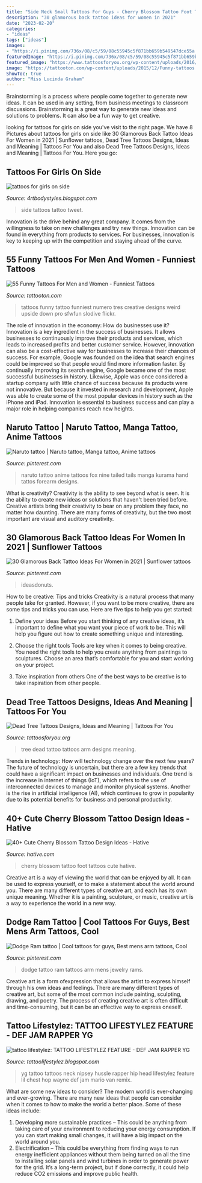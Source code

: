 ```yaml
---
title: "Side Neck Small Tattoos For Guys - Cherry Blossom Tattoo Foot Tattoos Cute Hative"
description: "30 glamorous back tattoo ideas for women in 2021"
date: "2023-02-20"
categories:
- "ideas"
tags: ["ideas"]
images:
- "https://i.pinimg.com/736x/08/c5/59/08c55945c5f871bb659b549547dce55a.jpg"
featuredImage: "https://i.pinimg.com/736x/08/c5/59/08c55945c5f871bb659b549547dce55a.jpg"
featured_image: "https://www.tattoosforyou.org/wp-content/uploads/2016/06/Dead-Tree-Tattoo-Arm.jpg"
image: "https://tattooton.com/wp-content/uploads/2015/12/Funny-tattoos.42.jpg"
ShowToc: true
author: "Miss Lucinda Graham"
---
```



Brainstorming is a process where people come together to generate new ideas. It can be used in any setting, from business meetings to classroom discussions. Brainstorming is a great way to generate new ideas and solutions to problems. It can also be a fun way to get creative.

	

		
looking for tattoos for girls on side you've visit to the right page. We have 8 Pictures about tattoos for girls on side like 30 Glamorous Back Tattoo Ideas For Women in 2021 | Sunflower tattoos, Dead Tree Tattoos Designs, Ideas and Meaning | Tattoos For You and also Dead Tree Tattoos Designs, Ideas and Meaning | Tattoos For You. Here you go:
		
    
## Tattoos For Girls On Side

<img loading=lazy src="https://1.bp.blogspot.com/-9ESG2Dv5cJ0/Ty5Bs9RtXVI/AAAAAAAAArw/3nB1d21j1VI/s1600/Women-Side-Tattoo-Design-Fashion-2012.jpg" onerror="this.onerror=null;this.src='https://tse1.mm.bing.net/th?id=OIP.EsCJDQKhi_t2grI-LpRocQHaJ4&amp;pid=15.1';" alt="tattoos for girls on side">

_Source: 4rtbodystyles.blogspot.com_

>side tattoos tattoo tweet. 

	

Innovation is the drive behind any great company. It comes from the willingness to take on new challenges and try new things. Innovation can be found in everything from products to services. For businesses, innovation is key to keeping up with the competition and staying ahead of the curve.

    
## 55 Funny Tattoos For Men And Women - Funniest Tattoos

<img loading=lazy src="https://tattooton.com/wp-content/uploads/2015/12/Funny-tattoos.42.jpg" onerror="this.onerror=null;this.src='https://tse2.mm.bing.net/th?id=OIP.H6KdB--AcVzD40ktbCHSHwHaJ4&amp;pid=15.1';" alt="55 Funny Tattoos For Men and Women - Funniest Tattoos">

_Source: tattooton.com_

>tattoos funny tattoo funniest numero tres creative designs weird upside down pro sfwfun slodive flickr. 

	

The role of innovation in the economy: How do businesses use it?
Innovation is a key ingredient in the success of businesses. It allows businesses to continuously improve their products and services, which leads to increased profits and better customer service. However, innovation can also be a cost-effective way for businesses to increase their chances of success. For example, Google was founded on the idea that search engines could be improved so that people would find more information faster. By continually improving its search engine, Google became one of the most successful businesses in history. Likewise, Apple was once considered a startup company with little chance of success because its products were not innovative. But because it invested in research and development, Apple was able to create some of the most popular devices in history such as the iPhone and iPad. Innovation is essential to business success and can play a major role in helping companies reach new heights.

    
## Naruto Tattoo | Naruto Tattoo, Manga Tattoo, Anime Tattoos

<img loading=lazy src="https://i.pinimg.com/736x/08/c5/59/08c55945c5f871bb659b549547dce55a.jpg" onerror="this.onerror=null;this.src='https://tse2.mm.bing.net/th?id=OIP.nnuUSvO5oaRtdVS6rNkXEwHaPO&amp;pid=15.1';" alt="Naruto tattoo | Naruto tattoo, Manga tattoo, Anime tattoos">

_Source: pinterest.com_

>naruto tattoo anime tattoos fox nine tailed tails manga kurama hand tattos forearm designs. 

	

What is creativity?
Creativity is the ability to see beyond what is seen. It is the ability to create new ideas or solutions that haven't been tried before. Creative artists bring their creativity to bear on any problem they face, no matter how daunting. There are many forms of creativity, but the two most important are visual and auditory creativity.

    
## 30 Glamorous Back Tattoo Ideas For Women In 2021 | Sunflower Tattoos

<img loading=lazy src="https://i.pinimg.com/736x/6b/04/ce/6b04ce0e996584d267f1287b74853d91.jpg" onerror="this.onerror=null;this.src='https://tse4.mm.bing.net/th?id=OIP.VeDWckkKPkqXL_vW8QzbiAHaLG&amp;pid=15.1';" alt="30 Glamorous Back Tattoo Ideas For Women in 2021 | Sunflower tattoos">

_Source: pinterest.com_

>ideasdonuts. 

	

How to be creative: Tips and tricks
Creativity is a natural process that many people take for granted. However, if you want to be more creative, there are some tips and tricks you can use. Here are five tips to help you get started:
1. Define your ideas
Before you start thinking of any creative ideas, it’s important to define what you want your piece of work to be. This will help you figure out how to create something unique and interesting.

2. Choose the right tools
Tools are key when it comes to being creative. You need the right tools to help you create anything from paintings to sculptures. Choose an area that’s comfortable for you and start working on your project.
3. Take inspiration from others
One of the best ways to be creative is to take inspiration from other people.

    
## Dead Tree Tattoos Designs, Ideas And Meaning | Tattoos For You

<img loading=lazy src="https://www.tattoosforyou.org/wp-content/uploads/2016/06/Dead-Tree-Tattoo-Arm.jpg" onerror="this.onerror=null;this.src='https://tse4.mm.bing.net/th?id=OIP.XMEC5KyXlTrtSTP_8qiQ8wHaJ4&amp;pid=15.1';" alt="Dead Tree Tattoos Designs, Ideas and Meaning | Tattoos For You">

_Source: tattoosforyou.org_

>tree dead tattoo tattoos arm designs meaning. 

	

Trends in technology: How will technology change over the next few years?
The future of technology is uncertain, but there are a few key trends that could have a significant impact on businesses and individuals. One trend is the increase in internet of things (IoT), which refers to the use of interconnected devices to manage and monitor physical systems. Another is the rise in artificial intelligence (AI), which continues to grow in popularity due to its potential benefits for business and personal productivity.

    
## 40+ Cute Cherry Blossom Tattoo Design Ideas - Hative

<img loading=lazy src="https://hative.com/wp-content/uploads/2014/03/cherry-blossom-tattoos/30-cherry-blossom-on-foot.jpg" onerror="this.onerror=null;this.src='https://tse3.mm.bing.net/th?id=OIP.4fWJ0oE3Q_Z-TMXwQ4gKuwHaJ4&amp;pid=15.1';" alt="40+ Cute Cherry Blossom Tattoo Design Ideas - Hative">

_Source: hative.com_

>cherry blossom tattoo foot tattoos cute hative. 

	

Creative art is a way of viewing the world that can be enjoyed by all. It can be used to express yourself, or to make a statement about the world around you. There are many different types of creative art, and each has its own unique meaning. Whether it is a painting, sculpture, or music, creative art is a way to experience the world in a new way.

    
## Dodge Ram Tattoo | Cool Tattoos For Guys, Best Mens Arm Tattoos, Cool

<img loading=lazy src="https://i.pinimg.com/736x/dc/f0/eb/dcf0eb7487d03eaf246bea63276ae038--dodge-rams-ram-tattoo.jpg" onerror="this.onerror=null;this.src='https://tse1.mm.bing.net/th?id=OIP.qUEu_dMy7vsBP5OkikWxfAHaMe&amp;pid=15.1';" alt="Dodge Ram tattoo | Cool tattoos for guys, Best mens arm tattoos, Cool">

_Source: pinterest.com_

>dodge tattoo ram tattoos arm mens jewelry rams. 

	

Creative art is a form ofexpression that allows the artist to express himself through his own ideas and feelings. There are many different types of creative art, but some of the most common include painting, sculpting, drawing, and poetry. The process of creating creative art is often difficult and time-consuming, but it can be an effective way to express oneself.

    
## Tattoo Lifestylez: TATTOO LIFESTYLEZ FEATURE - DEF JAM RAPPER YG

<img loading=lazy src="https://2.bp.blogspot.com/-Vsiu1VnA4uE/TcCQaSEJrJI/AAAAAAAAAf4/WVVAlZyc5iQ/s1600/new+yg8.jpg" onerror="this.onerror=null;this.src='https://tse4.mm.bing.net/th?id=OIP.vPsRPqqHKWk663ZQHn26_QAAAA&amp;pid=15.1';" alt="tattoo lifestylez: TATTOO LIFESTYLEZ FEATURE - DEF JAM RAPPER YG">

_Source: tattoolifestylez.blogspot.com_

>yg tattoo tattoos neck nipsey hussle rapper hip head lifestylez feature lil chest hop wayne def jam mario van remix. 

	

What are some new ideas to consider?
The modern world is ever-changing and ever-growing. There are many new ideas that people can consider when it comes to how to make the world a better place. Some of these ideas include: 
1. Developing more sustainable practices – This could be anything from taking care of your environment to reducing your energy consumption. If you can start making small changes, it will have a big impact on the world around you. 
2. Electrification – This could be everything from finding ways to run energy inefficient appliances without them being turned on all the time to installing solar panels and wind turbines in order to generate power for the grid. It’s a long-term project, but if done correctly, it could help reduce CO2 emissions and improve public health. 


